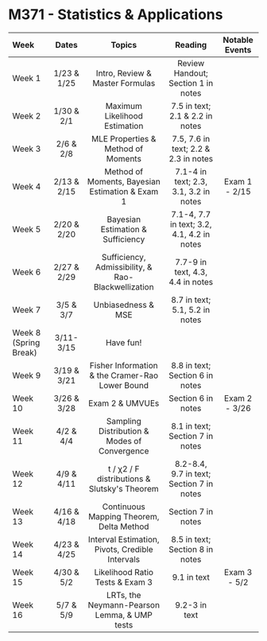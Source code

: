 # M371 - Statistics & Applications


|Week | Dates | Topics | Reading | Notable Events |
| :---  | :---:  | :---:  | :---:  | :---: |
|Week 1| 1/23 & 1/25 | Intro, Review & Master Formulas | Review Handout; Section 1 in notes |  |
|Week 2| 1/30 & 2/1  | Maximum Likelihood Estimation | 7.5 in text; 2.1 & 2.2 in notes|  |
|Week 3| 2/6 & 2/8  | MLE Properties & Method of Moments | 7.5, 7.6 in text; 2.2 & 2.3 in notes |  |
|Week 4| 2/13 & 2/15 | Method of Moments, Bayesian Estimation & Exam 1| 7.1-4 in text;  2.3, 3.1, 3.2 in notes | Exam 1 - 2/15 |
|Week 5| 2/20 & 2/20 | Bayesian Estimation & Sufficiency | 7.1-4, 7.7 in text; 3.2, 4.1, 4.2 in notes |  |
|Week 6| 2/27 & 2/29 | Sufficiency, Admissibility, & Rao-Blackwellization | 7.7-9 in text, 4.3, 4.4 in notes |  |
|Week 7| 3/5 & 3/7 |  Unbiasedness & MSE | 8.7 in text; 5.1, 5.2 in notes | |
|Week 8 (Spring Break)| 3/11-3/15 | Have fun! | |  |
|Week 9| 3/19 & 3/21 | Fisher Information & the Cramer-Rao Lower Bound| 8.8 in text; Section 6 in notes |  |
|Week 10| 3/26 & 3/28 | Exam 2 & UMVUEs | Section 6 in notes | Exam 2 - 3/26 |
|Week 11| 4/2 & 4/4 | Sampling Distribution & Modes of Convergence| 8.1 in text; Section 7 in notes |  |
|Week 12| 4/9 & 4/11 | t / &chi;2 / F distributions & Slutsky's Theorem| 8.2-8.4, 9.7 in text; Section 7 in notes |  |
|Week 13| 4/16 & 4/18 |Continuous Mapping Theorem, Delta Method | Section 7 in notes |  |
|Week 14| 4/23 & 4/25 | Interval Estimation, Pivots, Credible Intervals | 8.5 in text; Section 8 in notes |  |
|Week 15| 4/30 & 5/2 | Likelihood Ratio Tests & Exam 3 | 9.1 in text | Exam 3 - 5/2 |
|Week 16| 5/7 & 5/9 | LRTs, the Neymann-Pearson Lemma, & UMP tests| 9.2-3 in text|  |
